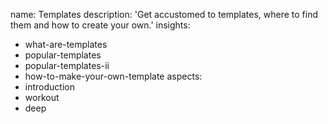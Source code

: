 name: Templates
description: 'Get accustomed to templates, where to find them and how to create your own.'
insights:
  - what-are-templates
  - popular-templates
  - popular-templates-ii
  - how-to-make-your-own-template
aspects:
  - introduction
  - workout
  - deep
